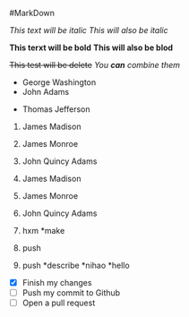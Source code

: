 #MarkDown

*This text will be italic*
_This will also be italic_

**This terxt will be bold**
__This will also be blod__

~~This test will be delete~~
_You **can** combine them_

- George Washington
- John Adams
* Thomas Jefferson

1. James Madison
2. James Monroe
3. John Quincy Adams

1. James Madison
1. James Monroe
1. John Quincy Adams
  2. hxm
    *make
2. push
3. push
  *describe
  *nihao
   *hello

- [x] Finish my changes
- [ ] Push my commit to Github
- [ ] Open a pull request
